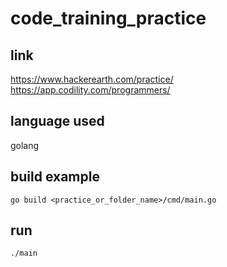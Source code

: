 # code_training_practice

## link
https://www.hackerearth.com/practice/
https://app.codility.com/programmers/

## language used
golang

## build example
```
go build <practice_or_folder_name>/cmd/main.go
```

## run
```
./main
```
